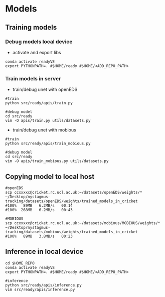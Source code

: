 # Models

## Training models
### Debug models local device
* activate and export libs
```
conda activate readyVE
export PYTHONPATH=. #$HOME/ready #$HOME/<ADD_REPO_PATH>
```
### Train models in server
* train/debug unet with openEDS 
```
#train
python src/ready/apis/train.py

#debug model
cd src/ready
vim -O apis/train.py utils/datasets.py
```

* train/debug unet with mobious
```
#train
python src/ready/apis/train_mobious.py

#debug model
cd src/ready
vim -O apis/train_mobious.py utils/datasets.py
```

## Copying model to local host
```
#openEDS
scp ccxxxxx@cricket.rc.ucl.ac.uk:~/datasets/openEDS/weights/* ~/Desktop/nystagmus-tracking/datasets/openEDS/weights/trained_models_in_cricket
#100%   89MB   6.2MB/s   00:14 
#100%  268MB   6.2MB/s   00:43

#MOBIOUS
scp ccxxxxx@cricket.rc.ucl.ac.uk:~/datasets/mobious/MOBIOUS/weights/* ~/Desktop/nystagmus-tracking/datasets/mobious/weights/trained_models_in_cricket
#100%   89MB   3.8MB/s   00:23
```

## Inference in local device
```
cd $HOME_REPO
conda activate readyVE
export PYTHONPATH=. #$HOME/ready #$HOME/<ADD_REPO_PATH>

#inference
python src/ready/apis/inference.py
vim src/ready/apis/inference.py
```

